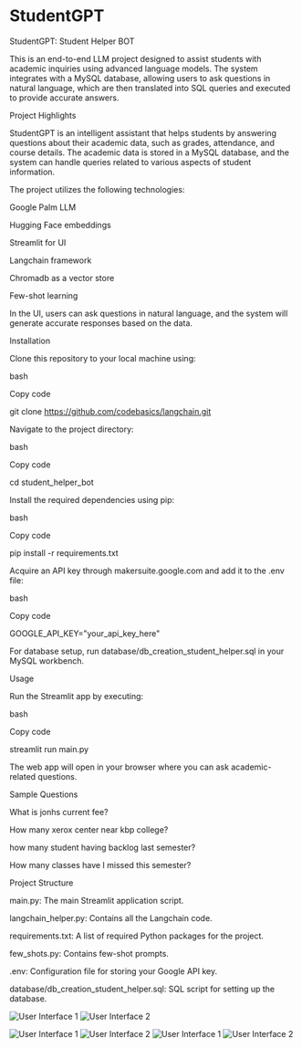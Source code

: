 # StudentGPT

StudentGPT: Student Helper BOT

This is an end-to-end LLM project designed to assist students with academic inquiries using advanced language models. The system integrates with a MySQL database, allowing users to ask questions in natural language, which are then translated into SQL queries and executed to provide accurate answers.

Project Highlights

StudentGPT is an intelligent assistant that helps students by answering questions about their academic data, such as grades, attendance, and course details.
The academic data is stored in a MySQL database, and the system can handle queries related to various aspects of student information.

The project utilizes the following technologies:

Google Palm LLM

Hugging Face embeddings

Streamlit for UI

Langchain framework

Chromadb as a vector store

Few-shot learning

In the UI, users can ask questions in natural language, and the system will generate accurate responses based on the data.

Installation

Clone this repository to your local machine using:

bash

Copy code

git clone https://github.com/codebasics/langchain.git

Navigate to the project directory:

bash

Copy code

cd student_helper_bot

Install the required dependencies using pip:

bash

Copy code

pip install -r requirements.txt

Acquire an API key through makersuite.google.com and add it to the .env file:

bash

Copy code

GOOGLE_API_KEY="your_api_key_here"

For database setup, run database/db_creation_student_helper.sql in your MySQL workbench.

Usage

Run the Streamlit app by executing:

bash

Copy code

streamlit run main.py

The web app will open in your browser where you can ask academic-related questions.

Sample Questions

What is jonhs current fee?

How many xerox center near kbp college?

how many student having backlog last semester?

How many classes have I missed this semester?

Project Structure

main.py: The main Streamlit application script.

langchain_helper.py: Contains all the Langchain code.

requirements.txt: A list of required Python packages for the project.

few_shots.py: Contains few-shot prompts.

.env: Configuration file for storing your Google API key.

database/db_creation_student_helper.sql: SQL script for setting up the database.


![User Interface 1](assets/images/ui1.png)
![User Interface 2](assets/images/ui2.png)

![User Interface 1](assets/images/ui1.png)
![User Interface 2](assets/images/ui2.png)
![User Interface 1](assets/images/ui1.png)
![User Interface 2](assets/images/ui2.png)
